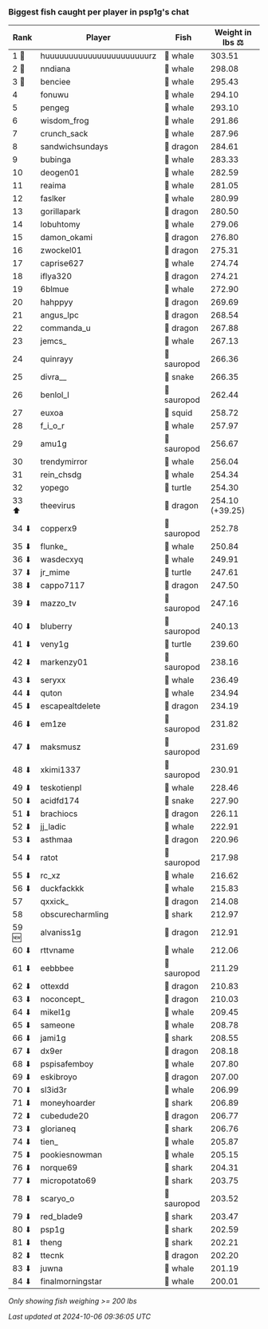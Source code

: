 ### Biggest fish caught per player in psp1g's chat
| Rank | Player | Fish | Weight in lbs ⚖️ |
|------|--------|-----------|---------|
| 1 🥇  | huuuuuuuuuuuuuuuuuuuuuurz | 🐳 whale | 303.51 |
| 2 🥈  | nndiana | 🐳 whale | 298.08 |
| 3 🥉  | benciee | 🐳 whale | 295.43 |
| 4  | fonuwu | 🐳 whale | 294.10 |
| 5  | pengeg | 🐳 whale | 293.10 |
| 6  | wisdom_frog | 🐳 whale | 291.86 |
| 7  | crunch_sack | 🐳 whale | 287.96 |
| 8  | sandwichsundays | 🐉 dragon | 284.61 |
| 9  | bubinga | 🐳 whale | 283.33 |
| 10  | deogen01 | 🐳 whale | 282.59 |
| 11  | reaima | 🐳 whale | 281.05 |
| 12  | faslker | 🐳 whale | 280.99 |
| 13  | gorillapark | 🐉 dragon | 280.50 |
| 14  | lobuhtomy | 🐳 whale | 279.06 |
| 15  | damon_okami | 🐉 dragon | 276.80 |
| 16  | zwockel01 | 🐉 dragon | 275.31 |
| 17  | caprise627 | 🐳 whale | 274.74 |
| 18  | iflya320 | 🐉 dragon | 274.21 |
| 19  | 6blmue | 🐳 whale | 272.90 |
| 20  | hahppyy | 🐉 dragon | 269.69 |
| 21  | angus_lpc | 🐉 dragon | 268.54 |
| 22  | commanda_u | 🐉 dragon | 267.88 |
| 23  | jemcs_ | 🐳 whale | 267.13 |
| 24  | quinrayy | 🦕 sauropod | 266.36 |
| 25  | divra__ | 🐍 snake | 266.35 |
| 26  | benlol_l | 🦕 sauropod | 262.44 |
| 27  | euxoa | 🦑 squid | 258.72 |
| 28  | f_i_o_r | 🐳 whale | 257.97 |
| 29  | amu1g | 🦕 sauropod | 256.67 |
| 30  | trendymirror | 🐳 whale | 256.04 |
| 31  | rein_chsdg | 🐳 whale | 254.34 |
| 32  | yopego | 🐢 turtle | 254.30 |
| 33 ⬆ | theevirus | 🐉 dragon | 254.10 (+39.25) |
| 34 ⬇ | copperx9 | 🦕 sauropod | 252.78 |
| 35 ⬇ | flunke_ | 🐳 whale | 250.84 |
| 36 ⬇ | wasdecxyq | 🐳 whale | 249.91 |
| 37 ⬇ | jr_mime | 🐢 turtle | 247.61 |
| 38 ⬇ | cappo7117 | 🐉 dragon | 247.50 |
| 39 ⬇ | mazzo_tv | 🦕 sauropod | 247.16 |
| 40 ⬇ | bluberry | 🦕 sauropod | 240.13 |
| 41 ⬇ | veny1g | 🐢 turtle | 239.60 |
| 42 ⬇ | markenzy01 | 🦕 sauropod | 238.16 |
| 43 ⬇ | seryxx | 🐳 whale | 236.49 |
| 44 ⬇ | quton | 🐳 whale | 234.94 |
| 45 ⬇ | escapealtdelete | 🐉 dragon | 234.19 |
| 46 ⬇ | em1ze | 🦕 sauropod | 231.82 |
| 47 ⬇ | maksmusz | 🦕 sauropod | 231.69 |
| 48 ⬇ | xkimi1337 | 🦕 sauropod | 230.91 |
| 49 ⬇ | teskotienpl | 🐳 whale | 228.46 |
| 50 ⬇ | acidfd174 | 🐍 snake | 227.90 |
| 51 ⬇ | brachiocs | 🐉 dragon | 226.11 |
| 52 ⬇ | jj_ladic | 🐳 whale | 222.91 |
| 53 ⬇ | asthmaa | 🐉 dragon | 220.96 |
| 54 ⬇ | ratot | 🦕 sauropod | 217.98 |
| 55 ⬇ | rc_xz | 🐳 whale | 216.62 |
| 56 ⬇ | duckfackkk | 🐳 whale | 215.83 |
| 57  | qxxick_ | 🐉 dragon | 214.08 |
| 58  | obscurecharmling | 🦈 shark | 212.97 |
| 59 🆕 | alvaniss1g | 🐉 dragon | 212.91 |
| 60 ⬇ | rttvname | 🐳 whale | 212.06 |
| 61 ⬇ | eebbbee | 🦕 sauropod | 211.29 |
| 62 ⬇ | ottexdd | 🐉 dragon | 210.83 |
| 63 ⬇ | noconcept_ | 🐉 dragon | 210.03 |
| 64 ⬇ | mikel1g | 🐳 whale | 209.45 |
| 65 ⬇ | sameone | 🐳 whale | 208.78 |
| 66 ⬇ | jami1g | 🦈 shark | 208.55 |
| 67 ⬇ | dx9er | 🐉 dragon | 208.18 |
| 68 ⬇ | pspisafemboy | 🐳 whale | 207.80 |
| 69 ⬇ | eskibroyo | 🐉 dragon | 207.00 |
| 70 ⬇ | sl3id3r | 🐳 whale | 206.99 |
| 71 ⬇ | moneyhoarder | 🦈 shark | 206.89 |
| 72 ⬇ | cubedude20 | 🐉 dragon | 206.77 |
| 73 ⬇ | glorianeq | 🦈 shark | 206.76 |
| 74 ⬇ | tien_ | 🐳 whale | 205.87 |
| 75 ⬇ | pookiesnowman | 🐳 whale | 205.15 |
| 76 ⬇ | norque69 | 🦈 shark | 204.31 |
| 77 ⬇ | micropotato69 | 🦈 shark | 203.75 |
| 78 ⬇ | scaryo_o | 🦕 sauropod | 203.52 |
| 79 ⬇ | red_blade9 | 🦈 shark | 203.47 |
| 80 ⬇ | psp1g | 🦈 shark | 202.59 |
| 81 ⬇ | theng | 🦈 shark | 202.21 |
| 82 ⬇ | ttecnk | 🐉 dragon | 202.20 |
| 83 ⬇ | juwna | 🐳 whale | 201.19 |
| 84 ⬇ | finalmorningstar | 🐳 whale | 200.01 |

_Only showing fish weighing >= 200 lbs_

_Last updated at 2024-10-06 09:36:05 UTC_